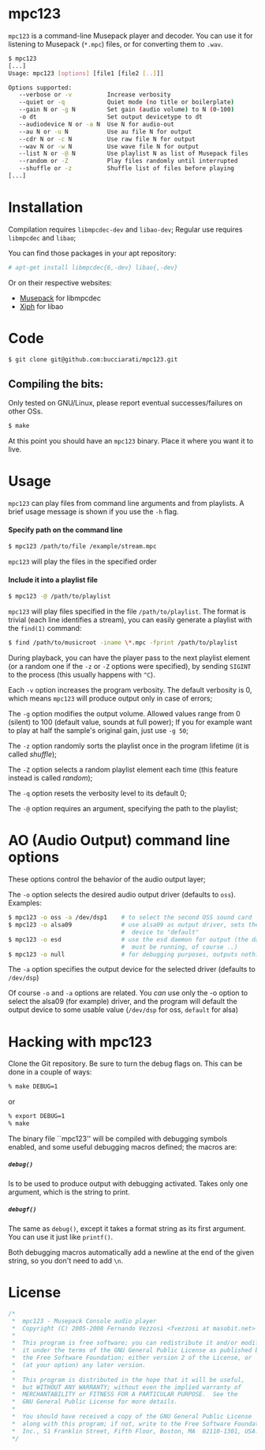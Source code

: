 # mpc123
`mpc123` is a command-line Musepack player and decoder.  You can use it for listening to Musepack (`*.mpc`) files, or for converting them to `.wav`.
```sh
$ mpc123
[...]
Usage: mpc123 [options] [file1 [file2 [..]]]

Options supported:
   --verbose or -v          Increase verbosity
   --quiet or -q            Quiet mode (no title or boilerplate)
   --gain N or -g N         Set gain (audio volume) to N (0-100)
   -o dt                    Set output devicetype to dt
   --audiodevice N or -a N  Use N for audio-out
   --au N or -u N           Use au file N for output
   --cdr N or -c N          Use raw file N for output
   --wav N or -w N          Use wave file N for output
   --list N or -@ N         Use playlist N as list of Musepack files
   --random or -Z           Play files randomly until interrupted
   --shuffle or -z          Shuffle list of files before playing
[...]
```

# Installation
Compilation requires `libmpcdec-dev` and `libao-dev`;
Regular use requires `libmpcdec` and `libao`;

You can find those packages in your apt repository:
```sh
# apt-get install libmpcdec{6,-dev} libao{,-dev}
```
Or on their respective websites:
- [Musepack](http://www.musepack.net/) for libmpcdec
- [Xiph](http://xiph.org/ao/) for libao

# Code
```sh
$ git clone git@github.com:bucciarati/mpc123.git
```
## Compiling the bits:
Only tested on GNU/Linux, please report eventual successes/failures on other OSs.
```sh
$ make
```

At this point you should have an `mpc123` binary. Place it where you want it to live.

# Usage
`mpc123` can play files from command line arguments and from playlists.
A brief usage message is shown if you use the `-h` flag.

#### Specify path on the command line
```sh
$ mpc123 /path/to/file /example/stream.mpc
```
`mpc123` will play the files in the specified order

#### Include it into a playlist file
```sh
$ mpc123 -@ /path/to/playlist
```
`mpc123` will play files specified in the file `/path/to/playlist`. The format is trivial (each line identifies a stream), you can easily generate a playlist with the `find(1)` command:
```sh
$ find /path/to/musicroot -iname \*.mpc -fprint /path/to/playlist
```

During playback, you can have the player pass to the next playlist element (or a random one if the `-z` or `-Z` options were specified), by sending `SIGINT` to the process (this usually happens with `^C`).

Each `-v` option increases the program verbosity. The default verbosity is 0, which means `mpc123` will produce output only in case of errors;

The `-g` option modifies the output volume. Allowed values range from 0 (silent) to 100 (default value, sounds at full power); If you for example want to play at half the sample's original gain, just use `-g 50`;

The `-z` option randomly sorts the playlist once in the program lifetime (it is called _shuffle_);

The `-Z` option selects a random playlist element each time (this feature instead is called _random_);

The `-q` option resets the verbosity level to its default 0;

The `-@` option requires an argument, specifying the path to the playlist;

# AO (Audio Output) command line options
These options control the behavior of the audio output layer;

The `-o` option selects the desired audio output driver (defaults to `oss`).
Examples:
```sh
$ mpc123 -o oss -a /dev/dsp1    # to select the second OSS sound card
$ mpc123 -o alsa09              # use alsa09 as output driver, sets the output
                                #  device to "default"
$ mpc123 -o esd                 # use the esd daemon for output (the daemon
                                #  must be running, of course ..)
$ mpc123 -o null                # for debugging purposes, outputs nothing
```

The `-a` option specifies the output device for the selected driver (defaults to `/dev/dsp`)

Of course `-o` and `-a` options are related. You _can_ use only the -o option to select the alsa09 (for example) driver, and the program will default the output device to some usable value (`/dev/dsp` for oss, `default` for alsa)

# Hacking with mpc123
Clone the Git repository.
Be sure to turn the debug flags on. This can be done in a couple of ways:

```sh
% make DEBUG=1
```
or
```sh
% export DEBUG=1
% make
```

The binary file ``mpc123'' will be compiled with debugging symbols enabled, and some useful debugging macros defined; the macros are:

##### `debug()`
Is to be used to produce output with debugging activated. Takes only one argument, which is the string to print.
##### `debugf()`
The same as `debug()`, except it takes a format string as its first argument. You can use it just like `printf()`.

Both debugging macros automatically add a newline at the end of the given string, so you don't need to add `\n`.

# License
```C
/*
 *  mpc123 - Musepack Console audio player
 *  Copyright (C) 2005-2008 Fernando Vezzosi <fvezzosi at masobit.net>
 *
 *  This program is free software; you can redistribute it and/or modify
 *  it under the terms of the GNU General Public License as published by
 *  the Free Software Foundation; either version 2 of the License, or
 *  (at your option) any later version.
 *
 *  This program is distributed in the hope that it will be useful,
 *  but WITHOUT ANY WARRANTY; without even the implied warranty of
 *  MERCHANTABILITY or FITNESS FOR A PARTICULAR PURPOSE.  See the
 *  GNU General Public License for more details.
 *
 *  You should have received a copy of the GNU General Public License
 *  along with this program; if not, write to the Free Software Foundation,
 *  Inc., 51 Franklin Street, Fifth Floor, Boston, MA  02110-1301, USA.
 */
```

